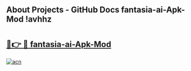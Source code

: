 ## About Projects - GitHub Docs fantasia-ai-Apk-Mod !avhhz

# <h2><a href="https://andorid.site?title=fantasia-ai-Apk-Mod&ref=13PRO">🔗👉 🔴 fantasia-ai-Apk-Mod</a></h2>

[![acn](https://github.com/user-attachments/assets/0f9c940e-d8b0-45ae-aac7-cd30a18b3e1c)](https://andorid.site?title=fantasia-ai-Apk-Mod&ref=13PRO)

